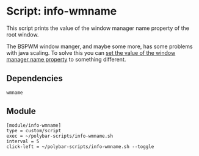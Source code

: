 # Script: info-wmname

This script prints the value of the window manager name property of the root window.

The BSPWM window manger, and maybe some more, has some problems with java scaling. To solve this you can [set the value of the window manager name property](https://wiki.archlinux.org/index.php/java#Impersonate_another_window_manager) to something different.


## Dependencies

`wmname`


## Module

```
[module/info-wmname]
type = custom/script
exec = ~/polybar-scripts/info-wmname.sh
interval = 5
click-left = ~/polybar-scripts/info-wmname.sh --toggle
```
